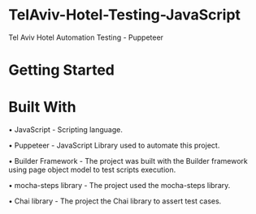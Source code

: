 # TelAviv-Hotel-Testing-JavaScript
Tel Aviv Hotel Automation Testing - Puppeteer

# Getting Started

# Built With

• JavaScript - Scripting language.

• Puppeteer - JavaScript Library used to automate this project.

• Builder Framework - The project was built with the Builder framework using page object model to test scripts execution.

• mocha-steps library - The project used the mocha-steps library.

• Chai library - The project the Chai library to assert test cases.
